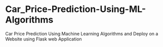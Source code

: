 # Car_Price-Prediction-Using-ML-Algorithms
Car Price Prediction Using Machine Learning Algorithms and Deploy on a Website using Flask web Application

